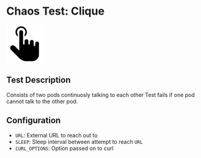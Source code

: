 # Chaos Test: Clique

![](https://github.com/cilium/chaos-monkeys/raw/master/monkeys/clique/.img/click.png)

## Test Description

Consists of two pods continuosly talking to each other
Test fails if one pod cannot talk to the other pod.

## Configuration

* `URL`: External URL to reach out to
* `SLEEP`: Sleep interval between attempt to reach `URL`
* `CURL_OPTIONS`: Option passed on to curl

